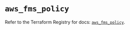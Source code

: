 # `aws_fms_policy`

Refer to the Terraform Registry for docs: [`aws_fms_policy`](https://registry.terraform.io/providers/hashicorp/aws/6.8.0/docs/resources/fms_policy).
